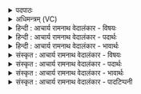 <details><summary>पदपाठः</summary>

प्र꣡प्र꣢꣯। प्र। प्र꣣। वः। त्रिष्टु꣢भ꣢म्। त्रि꣣। स्तु꣡भ꣢꣯म्। इ꣡ष꣢꣯म्। व꣣न्दद्वी꣡रा꣣य। व꣣न्द꣢त्। वी꣣राय। इ꣡न्द꣢꣯वे। धि꣣या꣢। वः꣣। मेध꣡सा꣢तये। मे꣣ध꣢। सा꣣तये। पु꣡र꣢꣯न्ध्या। पु꣡र꣢꣯म्। ध्या꣣। आ꣢। वि꣣वासति। । ३६०।
</details>

<details><summary>अधिमन्त्रम् (VC)</summary>

- इन्द्रः
- प्रियमेध आङ्गिरसः
- अनुष्टुप्
- गान्धारः
- ऐन्द्रं काण्डम्
</details>

<details><summary>हिन्दी : आचार्य रामनाथ वेदालंकार - विषयः</summary>

प्रथम मन्त्र में यह विषय है कि स्तुति किया हुआ परमेश्वर क्या करता है।
</details>

<details><summary>हिन्दी : आचार्य रामनाथ वेदालंकार - पदार्थः</summary>

पदार्थान्वयभाषाः -  हे साथियो ! (वः) तुम लोग (वन्दद्वीराय) वीरजनों से वन्दित (इन्दवे) तेजस्वी, स्नेह की वर्षा करनेवाले और चन्द्रमा के समान आह्लादकारी इन्द्र परमात्मा के लिए (त्रिष्टुभम्) आध्यात्मिक, आधिभौतिक और आधिदैविक इन तीनों सुखों को स्थिर करानेवाली अथवा ज्ञान, कर्म और उपासना इन तीन से स्थिर होनेवाली (इषम्) प्रीति और श्रद्धा को (प्र प्र) प्रकृष्टरूप से समर्पित करो, समर्पित करो। प्रीति और श्रद्धा से पूजित वह (मेधसातये) योगयज्ञ की पूर्णता के लिए (पुरन्ध्या) पूर्णता प्रदान करनेवाली (धिया) ऋतम्भरा प्रज्ञा से (आ विवासति) सत्कृत अर्थात् संयुक्त करता है ॥१॥
</details>

<details><summary>हिन्दी : आचार्य रामनाथ वेदालंकार - भावार्थः</summary>

भावार्थभाषाः -  वीरजन भी अपनी विजय का कारण परमात्मा को ही मानते हुए जिस परमात्मा की बार-बार वन्दना करते हैं, उसकी सभी लोग प्रीति और श्रद्धा के साथ वन्दना क्यों न करें ॥१॥
</details>

<details><summary>संस्कृत : आचार्य रामनाथ वेदालंकार - विषयः</summary>

तत्रादौ स्तुतः परमेश्वरः किं करोतीत्याह।
</details>

<details><summary>संस्कृत : आचार्य रामनाथ वेदालंकार - पदार्थः</summary>

पदार्थान्वयभाषाः -  हे सखायः ! (वः) यूयम् (वन्दद्वीराय२) वन्दन्ते वीराः वीरजनाः यं स वन्दद्वीरः तस्मै, वीरजनस्तुतायेत्यर्थः (इन्दवे) दीप्ताय, स्नेहवर्षकाय, चन्द्रवदाह्लादकाय वा इन्द्राय परमात्मने। ‘इन्दुः इन्धेः उनत्तेर्वा’ निरु० १०।४१। (त्रिष्टुभम्३) त्रीणि आध्यात्मिकाधिभौतिकाधिदैविकानि (सुखानि) स्तोभते स्तभ्नाति या ताम्, यद्वा त्रिभिः ज्ञानकर्मोपासनैः स्तोभ्यते या ताम्। त्रि पूर्वात् स्तभु स्तम्भे धातोः क्विपि रूपम्। (इषम्) प्रीतिं श्रद्धां च (प्र प्र४) प्रार्पयत, प्रार्पयत। उपसर्गश्रुतेर्योग्यक्रियाध्याहारः। प्रीत्या श्रद्धया च पूजितः सः (मेधसातये) योगयज्ञस्य पूर्णतायै। मेध इति यज्ञनाम। निघं० ३।१७। सातिरिति सम्भजनार्थात् षण धातोः क्तिन्नन्तो निपातः। (पुरन्ध्या) पुरं पूर्तिं दधातीति पुरंधिः तया। पॄ पालनपूरणयोः धातोः क्विपि ‘पुर्’ इति जायते, तदुपपदाद् दधातेः किः प्रत्ययः। (धिया) ऋतम्भरया प्रज्ञया (आ विवासति) परिचरति, संयोजयतीत्यर्थः। विवासतिः परिचरणकर्मा। निघं० ३।५ ॥१॥
</details>

<details><summary>संस्कृत : आचार्य रामनाथ वेदालंकार - भावार्थः</summary>

भावार्थभाषाः -  वीरा अपि स्वविजयस्य कारणं परमात्मानमेव मन्यमाना यं मुहुर्मुहुर्वन्दन्ते स सर्वैरेव प्रीत्या श्रद्धया च कुतो न वन्दनीयः ॥१॥
</details>

<details><summary>संस्कृत : आचार्य रामनाथ वेदालंकार - पादटिप्पनी</summary>

टिप्पणी:   १. ऋ० ८।६९।१ ‘वन्दद्’ इत्यत्र ‘मन्दद्’ इति पाठः। २. वन्दद्वीराय अधिकविक्रान्ताय इत्यर्थः—इति वि०। भरतस्तु मन्दद्वीराय इति पाठं मत्वा व्याख्याति। मादयति वीरान् स्तोतॄनिति मन्दद्वीरः—इति भ०। यो वीरान् स्तौति स वन्दद्वीरः तस्मै—इति सा०। ३. (त्रिष्टुभ्) याऽऽध्यात्मिकाऽऽधिभौतिकाऽऽधिदैविकानि त्रीणि सुखानि स्तोभते स्तभ्नाति सा—इति य० २३।३३ भाष्ये द०। त्रिभिः स्तुतम्, अथवा त्रिष्टुप्छन्दोयुक्तम्, स्तुतिसंयुक्तमित्यर्थः—इति वि०। त्रिस्तोत्रम् इषम् अन्नम्, सोममित्यर्थः। त्रिष्वपि अभिषवेषु पवमानस्य स्तुतिः क्रियते। स्तोभतेः स्तुतिकर्मणः स्तुप्—इति भ०। स्तोभत्रयोपेतम्—इति सा०। ४. ‘प्रसमुपोदः पादपूरणे। अ० ८।१।६’ इति पादपूरणे प्रोपसर्गस्य द्वित्वं विहितम्। वस्तुतस्तु उपसर्गपुनरुक्त्या पुनरुक्ता क्रिया भूयांसमर्थं द्योतयतीति न पादपूरणमात्रं प्रयोजनम्।
</details>